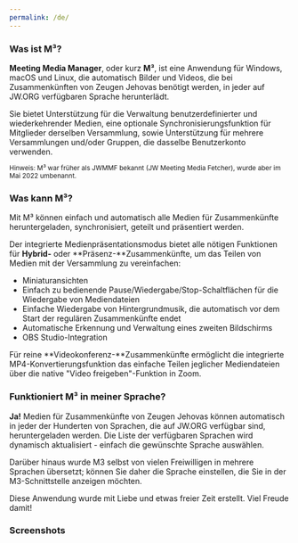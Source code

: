 ```yaml
---
permalink: /de/
---
```

  
### Was ist M³?

**Meeting Media Manager**, oder kurz **M³**, ist eine Anwendung für Windows, macOS und Linux, die automatisch Bilder und Videos, die bei Zusammenkünften von Zeugen Jehovas benötigt werden, in jeder auf JW.ORG verfügbaren Sprache herunterlädt.

Sie bietet Unterstützung für die Verwaltung benutzerdefinierter und wiederkehrender Medien, eine optionale Synchronisierungsfunktion für Mitglieder derselben Versammlung, sowie Unterstützung für mehrere Versammlungen und/oder Gruppen, die dasselbe Benutzerkonto verwenden.

<sup>Hinweis: M³ war früher als JWMMF bekannt (JW Meeting Media Fetcher), wurde aber im Mai 2022 umbenannt.</sup>

### Was kann M³?

Mit M³ können einfach und automatisch alle Medien für Zusammenkünfte heruntergeladen, synchronisiert, geteilt und präsentiert werden.

Der integrierte Medienpräsentationsmodus bietet alle nötigen Funktionen für **Hybrid-** oder **Präsenz-**Zusammenkünfte, um das Teilen von Medien mit der Versammlung zu vereinfachen:

- Miniaturansichten
- Einfach zu bedienende Pause/Wiedergabe/Stop-Schaltflächen für die Wiedergabe von Mediendateien
- Einfache Wiedergabe von Hintergrundmusik, die automatisch vor dem Start der regulären Zusammenkünfte endet
- Automatische Erkennung und Verwaltung eines zweiten Bildschirms
- OBS Studio-Integration

Für reine **Videokonferenz-**Zusammenkünfte ermöglicht die integrierte MP4-Konvertierungsfunktion das einfache Teilen jeglicher Mediendateien über die native "Video freigeben"-Funktion in Zoom.

### Funktioniert M³ in meiner Sprache?

**Ja!** Medien für Zusammenkünfte von Zeugen Jehovas können automatisch in jeder der Hunderten von Sprachen, die auf JW.ORG verfügbar sind, heruntergeladen werden. Die Liste der verfügbaren Sprachen wird dynamisch aktualisiert - einfach die gewünschte Sprache auswählen.

Darüber hinaus wurde M3 selbst von vielen Freiwilligen in mehrere Sprachen übersetzt; können Sie daher die Sprache einstellen, die Sie in der M3-Schnittstelle anzeigen möchten.

Diese Anwendung wurde mit Liebe und etwas freier Zeit erstellt. Viel Freude damit!

### Screenshots
